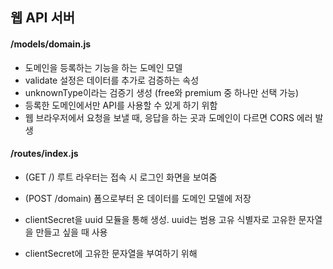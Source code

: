 ## 웹 API 서버

#### /models/domain.js

- 도메인을 등록하는 기능을 하는 도메인 모델
- validate 설정은 데이터를 추가로 검증하는 속성
- unknownType이라는 검증기 생성 (free와 premium 중 하나만 선택 가능)
- 등록한 도메인에서만 API를 사용할 수 있게 하기 위함
- 웹 브라우저에서 요청을 보낼 때, 응답을 하는 곳과 도메인이 다르면 CORS 에러 발생

#### /routes/index.js

- (GET /) 루트 라우터는 접속 시 로그인 화면을 보여줌
- (POST /domain) 폼으로부터 온 데이터를 도메인 모델에 저장

- clientSecret을 uuid 모듈을 통해 생성. uuid는 범용 고유 식별자로 고유한 문자열을 만들고 싶을 때 사용
- clientSecret에 고유한 문자열을 부여하기 위해

